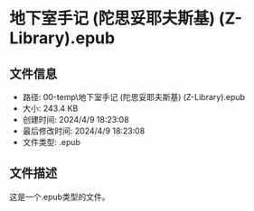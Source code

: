﻿# 地下室手记 (陀思妥耶夫斯基) (Z-Library).epub

## 文件信息
- 路径: 00-temp\地下室手记 (陀思妥耶夫斯基) (Z-Library).epub
- 大小: 243.4 KB
- 创建时间: 2024/4/9 18:23:08
- 最后修改时间: 2024/4/9 18:23:08
- 文件类型: .epub

## 文件描述
这是一个.epub类型的文件。

